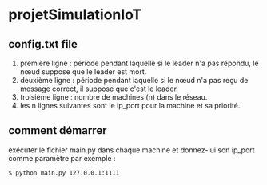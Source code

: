 # projetSimulationIoT

## config.txt file

1. première ligne : période pendant laquelle si le leader n'a pas répondu, le nœud suppose que le leader est mort.
2. deuxième ligne : période pendant laquelle si le nœud n'a pas reçu de message correct, il suppose que c'est le leader.
3. troisième ligne : nombre de machines (n) dans le réseau.
4. les n lignes suivantes sont le ip_port pour la machine et sa priorité.

## comment démarrer 

exécuter le fichier main.py dans chaque machine et donnez-lui son ip_port comme paramètre par exemple :
```sh
$ python main.py 127.0.0.1:1111
```
